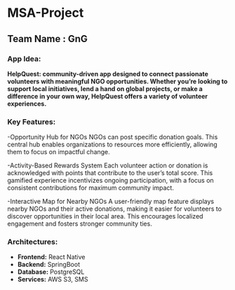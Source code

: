 # MSA-Project

## Team Name : GnG

### App Idea:
**HelpQuest: community-driven app designed to connect passionate volunteers with meaningful NGO opportunities. Whether you’re looking to support local initiatives, lend a hand on global projects, or make a difference in your own way, HelpQuest offers a variety of volunteer experiences.**

### Key Features:
-Opportunity Hub for NGOs
NGOs can post specific donation goals. This central hub enables organizations to resources more efficiently, allowing them to focus on impactful change.

-Activity-Based Rewards System
Each volunteer action or donation is acknowledged with points that contribute to the user’s total score. This gamified experience incentivizes ongoing participation, with a focus on consistent contributions for maximum community impact.

-Interactive Map for Nearby NGOs
A user-friendly map feature displays nearby NGOs and their active donations, making it easier for volunteers to discover opportunities in their local area. This encourages localized engagement and fosters stronger community ties.

### Architectures:
- **Frontend:** React Native
- **Backend:** SpringBoot 
- **Database:** PostgreSQL
- **Services:** AWS S3, SMS
